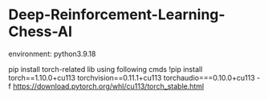 # Deep-Reinforcement-Learning-Chess-AI

environment: python3.9.18

pip install torch-related lib using following cmds
!pip install torch==1.10.0+cu113 torchvision==0.11.1+cu113 torchaudio===0.10.0+cu113 -f https://download.pytorch.org/whl/cu113/torch_stable.html
